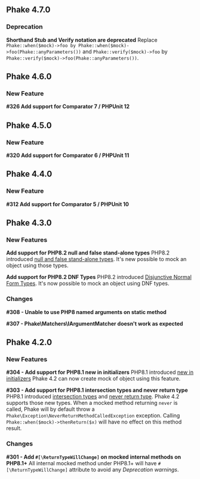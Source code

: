## Phake 4.7.0

### Deprecation
**Shorthand Stub and Verify notation are deprecated**
Replace `Phake::when($mock)->foo by Phake::when($mock)->foo(Phake::anyParameters())` and `Phake::verify($mock)->foo` by `Phake::verify($mock)->foo(Phake::anyParameters())`.


## Phake 4.6.0

### New Feature

**#326 Add support for Comparator 7 / PHPUnit 12**

## Phake 4.5.0

### New Feature

**#320 Add support for Comparator 6 / PHPUnit 11**

## Phake 4.4.0

### New Feature

**#312 Add support for Comparator 5 / PHPUnit 10**

## Phake 4.3.0

### New Features

**Add support for PHP8.2 null and false stand-alone types**
PHP8.2 introduced [null and false stand-alone types](https://wiki.php.net/rfc/null-false-standalone-types).
It's new possible to mock an object using those types.

**Add support for PHP8.2 DNF Types**
PHP8.2 introduced [Disjunctive Normal Form Types](https://wiki.php.net/rfc/dnf_types).
It's now possible to mock an object using DNF types.

### Changes

**#308 - Unable to use PHP8 named arguments on static method**

**#307 - Phake\Matchers\IArgumentMatcher doesn't work as expected**

## Phake 4.2.0

### New Features

**#304 - Add support for PHP8.1 new in initializers**
PHP8.1 introduced [new in initializers](https://wiki.php.net/rfc/new_in_initializers)
Phake 4.2 can now create mock of object using this feature.

**#303 - Add support for PHP8.1 intersection types and never return type**
PHP8.1 introduced [intersection types](https://wiki.php.net/rfc/pure-intersection-types]) and [never return type](https://wiki.php.net/rfc/noreturn_type).
Phake 4.2 supports those new types. When a mocked method returning `never` is called, Phake will by default throw a `Phake\Exception\NeverReturnMethodCalledException` exception. Calling `Phake::when($mock)->thenReturn($x)` will have no effect on this method result.

### Changes

**#301 - Add `#[\ReturnTypeWillChange]` on mocked internal methods on PHP8.1+**
All internal mocked method under PHP8.1+ will have `#[\ReturnTypeWillChange]` attribute to avoid any *Deprecation warnings*.

